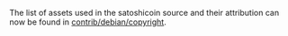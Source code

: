 The list of assets used in the satoshicoin source and their attribution can now be found in [contrib/debian/copyright](../contrib/debian/copyright).
